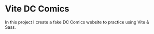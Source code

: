 # Vite DC Comics

In this project I create a fake DC Comics website to practice using Vite & Sass.

